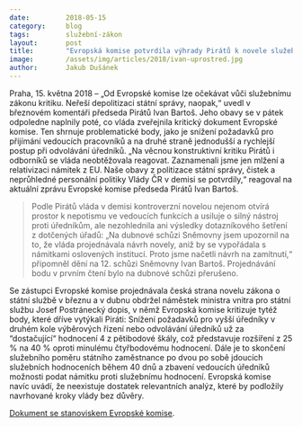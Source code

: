 ```yaml
---
date:         2018-05-15
category:     blog
tags:         služební-zákon
layout:       post
title:        "Evropská komise potvrdila výhrady Pirátů k novele služebního zákona"
image:        /assets/img/articles/2018/ivan-uprostred.jpg
author:       Jakub Dušánek
---
```


  
Praha, 15. května 2018 – „Od Evropské komise lze očekávat vůči služebnímu zákonu kritiku. Neřeší depolitizaci státní správy, naopak,“ uvedl v březnovém komentáři předseda Pirátů Ivan Bartoš. Jeho obavy se v pátek odpoledne naplnily poté, co vláda zveřejnila kritický dokument Evropské komise. Ten shrnuje problematické body, jako je snížení požadavků pro přijímání vedoucích pracovníků a na druhé straně jednodušší a rychlejší postup při odvolávání úředníků. „Na věcnou konstruktivní kritiku Pirátů i odborníků se vláda neobtěžovala reagovat. Zaznamenali jsme jen mlžení a relativizaci námitek z EU. Naše obavy z politizace státní správy, čistek a neprůhledné personální politiky Vlády ČR v demisi se potvrdily,“ reagoval na aktuální zprávu Evropské komise předseda Pirátů Ivan Bartoš.
 
> Podle Pirátů vláda v demisi kontroverzní novelou nejenom otvírá prostor k nepotismu ve vedoucích funkcích a usiluje o silný nástroj proti úředníkům, ale nezohlednila ani výsledky dotazníkového šetření z dotčených úřadů: „Na dubnové schůzi Sněmovny jsem upozornil na to, že vláda projednávala návrh novely, aniž by se vypořádala s námitkami oslovených institucí. Proto jsme načetli návrh na zamítnutí,“ připomněl dění na 12. schůzi Sněmovny Ivan Bartoš. Projednávání bodu v prvním čtení bylo na dubnové schůzi přerušeno.
 
Se zástupci Evropské komise projednávala česká strana novelu zákona o státní službě v březnu a v dubnu obdržel náměstek ministra vnitra pro státní službu Josef Postránecký dopis, v němž Evropská komise kritizuje tytéž body, které dříve vytýkali Piráti: Snížení požadavků pro vyšší úředníky v druhém kole výběrových řízení nebo odvolávání úředníků už za “dostačující“ hodnocení 4 z pětibodové škály, což představuje rozšíření z 25 % na 40 % oproti minulému čtyřbodovému hodnocení. Dále je to skončení služebního poměru státního zaměstnance po dvou po sobě jdoucích služebních hodnoceních během 40 dnů a zbavení vedoucích úředníků možnosti podat námitku proti služebnímu hodnocení. Evropská komise navíc uvádí, že neexistuje dostatek relevantních analýz, které by podložily navrhované kroky vlády bez důvěry.
 
[Dokument se stanoviskem Evropské komise](https://www.pirati.cz/assets/pdf/informace-novela-zakona-o-statni-sluzbe.pdf).

